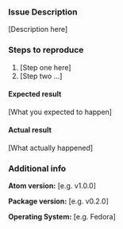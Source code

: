 ### Issue Description
[Description here]

### Steps to reproduce
 1. [Step one here]
 2. [Step two ...]

#### Expected result
[What you expected to happen]

#### Actual result
[What actually happened]

### Additional info

**Atom version:** [e.g. v1.0.0]

**Package version:** [e.g. v0.2.0]

**Operating System:** [e.g. Fedora]
